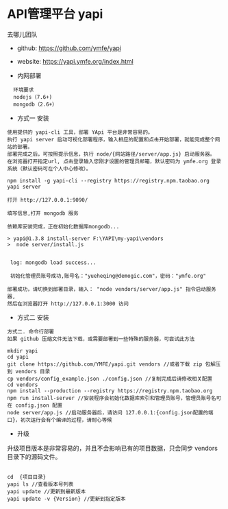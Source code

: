 # API管理平台 yapi

去哪儿团队

* github: https://github.com/ymfe/yapi
* website: https://yapi.ymfe.org/index.html


* 内网部署
```
  环境要求
  nodejs（7.6+)
  mongodb（2.6+）
```

* 方式一 安装

```
使用提供的 yapi-cli 工具，部署 YApi 平台是非常容易的。
执行 yapi server 启动可视化部署程序，输入相应的配置和点击开始部署，就能完成整个网站的部署。
部署完成之后，可按照提示信息，执行 node/{网站路径/server/app.js} 启动服务器。
在浏览器打开指定url, 点击登录输入您刚才设置的管理员邮箱，默认密码为 ymfe.org 登录系统（默认密码可在个人中心修改）。

npm install -g yapi-cli --registry https://registry.npm.taobao.org
yapi server 

打开 http://127.0.0.1:9090/

填写信息,打开 mongodb 服务

依赖库安装完成，正在初始化数据库mongodb...

> yapi@1.3.8 install-server F:\YAPI\my-yapi\vendors
>  node server/install.js


 log: mongodb load success...

 初始化管理员账号成功,账号名："yueheqing@demogic.com"，密码："ymfe.org"

部署成功，请切换到部署目录，输入： "node vendors/server/app.js" 指令启动服务器,
然后在浏览器打开 http://127.0.0.1:3000 访问

```

* 方式二 安装

```
方式二. 命令行部署
如果 github 压缩文件无法下载，或需要部署到一些特殊的服务器，可尝试此方法

mkdir yapi
cd yapi
git clone https://github.com/YMFE/yapi.git vendors //或者下载 zip 包解压到 vendors 目录
cp vendors/config_example.json ./config.json //复制完成后请修改相关配置
cd vendors
npm install --production --registry https://registry.npm.taobao.org
npm run install-server //安装程序会初始化数据库索引和管理员账号，管理员账号名可在 config.json 配置
node server/app.js //启动服务器后，请访问 127.0.0.1:{config.json配置的端口}，初次运行会有个编译的过程，请耐心等候
```

* 升级

升级项目版本是非常容易的，并且不会影响已有的项目数据，只会同步 vendors 目录下的源码文件。

```

cd  {项目目录}
yapi ls //查看版本号列表
yapi update //更新到最新版本
yapi update -v {Version} //更新到指定版本

```
